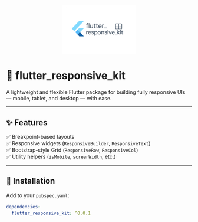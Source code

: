 <p align="center">
  <img src="https://raw.githubusercontent.com/Amar5499/flutter_responsive_kit/main/assets/logo.png" width="200" alt="flutter_responsive_kit logo">
</p>

# 🧩 flutter_responsive_kit

A lightweight and flexible Flutter package for building fully responsive UIs — mobile, tablet, and desktop — with ease.

---

## ✨ Features

✅ Breakpoint-based layouts  
✅ Responsive widgets (`ResponsiveBuilder`, `ResponsiveText`)  
✅ Bootstrap-style Grid (`ResponsiveRow`, `ResponsiveCol`)  
✅ Utility helpers (`isMobile`, `screenWidth`, etc.)

---

## 🚀 Installation

Add to your `pubspec.yaml`:

```yaml
dependencies:
  flutter_responsive_kit: ^0.0.1
